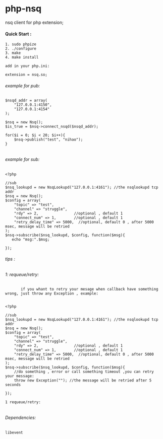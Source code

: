 # php-nsq

nsq  client for php extension;



#### Quick Start :
    1. sudo phpize
    2. ./configure 
    3. make  
    4. make install  

    add in your php.ini:

    extension = nsq.so;


###### example for pub:

```
$nsqd_addr = array(
    "127.0.0.1:4150",
    "127.0.0.1:4154"
);

$nsq = new Nsq();
$is_true = $nsq->connect_nsqd($nsqd_addr);

for($i = 0; $i < 20; $i++){
    $nsq->publish("test", "nihao");
}


```


###### example for sub: 
```
<?php 

//sub
$nsq_lookupd = new NsqLookupd("127.0.0.1:4161"); //the nsqlookupd tcp addr
$nsq = new Nsq();
$config = array(
    "topic" => "test",
    "channel" => "struggle",
    "rdy" => 2,                //optional , default 1
    "connect_num" => 1,        //optional , default 1   
    "retry_delay_time" => 5000,  //optional, default 0 , after 5000 msec, message will be retried
);
$nsq->subscribe($nsq_lookupd, $config, function($msg){ 
   echo "msg:".$msg; 

});

```

###### tips :

######     1: requeue/retry:
           if you whant to retry your mesage when callback have something wrong, just throw any Exception , example:

```

<?php 

//sub
$nsq_lookupd = new NsqLookupd("127.0.0.1:4161"); //the nsqlookupd tcp addr
$nsq = new Nsq();
$config = array(
    "topic" => "test",
    "channel" => "struggle",
    "rdy" => 2,                //optional , default 1
    "connect_num" => 1,        //optional , default 1   
    "retry_delay_time" => 5000,  //optional, default 0 , after 5000 msec, message will be retried
);
$nsq->subscribe($nsq_lookupd, $config, function($msg){ 
    //do something , error or call something timeout ,you can retry your message:
    throw new Exception(""); //the message will be retried after 5 seconds

});

1 requeue/retry:


```

###### Dependencies:

```
libevent

```


